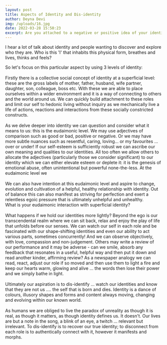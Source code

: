 ```yaml
---
layout: post
title: Aspects of Identity and Dis-identity
author: Deyna Devi
img: /uploads/16.jpg
date: 2022-03-28 15:50:23
excerpt: Are you attached to a negative or positive idea of your identity?
---
```

I hear a lot of talk about identity and people wanting to discover and explore who they are. Who is this 'I' that inhabits this physical form, breathes and lives, thinks and feels?

So let's focus on this particular aspect by using 3 levels of identity:\
\
Firstly there is a collective social concept of identity at a superficial level: these are the gross labels of mother, father, husband, wife partner, daughter, son, colleague, boss etc. With these we are able to place ourselves within a wider environment and it is a way of connecting to others and the world around us. We can quickly build attachment to these roles and limit our self to hedonic living without inquiry as we mechanically live a life of actions, reactions and interactions from these socially constricted constructs.\
\
As we delve deeper into identity we can question and consider what it means to us: this is the eudaimonic level. We may use adjectives of comparison such as good or bad, positive or negative. Or we may have more subtle nuances such as resentful, caring, loving... or my favourites ... over or under! If our self-esteem is sufficiently robust we can ascribe our own meaning and qualities to our identities. All too often we allow others to allocate the adjectives (particularly those we consider significant) to our identity which we can either elevate esteem or deplete it: it is the genesis of emotional abuse, often unintentional but powerful none-the-less. At the eudaimonic level we\
\
We can also have intention at this eudaimonic level and aspire to change, evolution and cultivation of a helpful, healthy relationship with identity. Out of balance this can also manifest as striving for perfection and exert a relentless egoic pressure that is ultimately unhelpful and unhealthy.\
What is your eudaimonic interaction with superficial identity?\
\
What happens if we hold our identities more lightly? Beyond the ego is our transcendental realm where we can sit back, relax and enjoy the play of life that unfolds before our senses. We can watch our self in each role and be fascinated with our shape-shifting identities and even our ability to act various parts, sometimes concurrently! And we can observe objectively, with love, compassion and non-judgement. Others may write a review of our performance and it may be adverse - can we smile, absorb any feedback that resonates in a useful, helpful way and then put it down and read another kinder, affirming review? As a newspaper analogy we can read, react, adjust our role if so moved and then use them to light a fire and keep our hearts warm, glowing and alive ... the words then lose their power and we simply bathe in light.\
\
Ultimately our aspiration is to dis-identify ... watch our identities and know that they are not us .... the self that is born and dies. Identity is a dance of colours, illusory shapes and forms and content always moving, changing and evolving within our known world.\
\
As humans we are obliged to live the paradox of unreality as though it is real, as though it matters, as though identity defines us. It doesn't. Our lives are but a note in the song, a blink of an eye, a twitch ... relevant but irrelevant. To dis-identify is to recover our true identity; to disconnect from each role is to authentically connect with it, however it manifests and morphs.